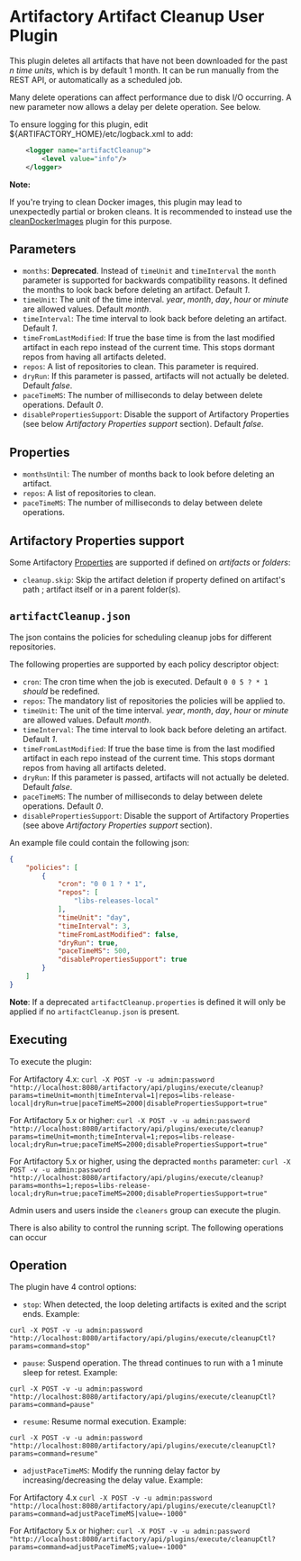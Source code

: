 Artifactory Artifact Cleanup User Plugin
========================================

This plugin deletes all artifacts that have not been downloaded for the past *n time units*,
which is by default 1 month. It can be run manually from the REST API, or automatically as a scheduled job.

Many delete operations can affect performance due to disk I/O occurring. A new parameter now allows a delay per delete operation. See below.

To ensure logging for this plugin, edit ${ARTIFACTORY_HOME}/etc/logback.xml to add:
```xml
    <logger name="artifactCleanup">
        <level value="info"/>
    </logger>
```

**Note:**

If you're trying to clean Docker images, this plugin may lead to unexpectedly partial or broken cleans. It is recommended to instead use the [cleanDockerImages](https://github.com/jfrog/artifactory-user-plugins/tree/master/cleanup/cleanDockerImages) plugin for this purpose.

Parameters
----------

- `months`: **Deprecated**. Instead of `timeUnit` and `timeInterval` the `month` parameter is supported for backwards compatibility reasons. It defined the months to look back before deleting an artifact. Default *1*.
- `timeUnit`: The unit of the time interval. *year*, *month*, *day*, *hour* or *minute* are allowed values. Default *month*.
- `timeInterval`: The time interval to look back before deleting an artifact. Default *1*.
- `timeFromLastModified`: If true the base time is from the last modified artifact in each repo instead of the current time. This stops dormant repos from having all artifacts deleted.
- `repos`: A list of repositories to clean. This parameter is required.
- `dryRun`: If this parameter is passed, artifacts will not actually be deleted. Default *false*.
- `paceTimeMS`: The number of milliseconds to delay between delete operations. Default *0*.
- `disablePropertiesSupport`: Disable the support of Artifactory Properties (see below *Artifactory Properties support* section). Default *false*.

Properties
----------

- `monthsUntil`: The number of months back to look before deleting an artifact.
- `repos`: A list of repositories to clean.
- `paceTimeMS`: The number of milliseconds to delay between delete operations.

Artifactory Properties support
----------

Some Artifactory [Properties](https://www.jfrog.com/confluence/display/RTF/Properties) are supported if defined on *artifacts* or *folders*:

- `cleanup.skip`: Skip the artifact deletion if property defined on artifact's path ; artifact itself or in a parent folder(s).


`artifactCleanup.json`
----------

The json contains the policies for scheduling cleanup jobs for different repositories.

The following properties are supported by each policy descriptor object:
- `cron`: The cron time when the job is executed. Default `0 0 5 ? * 1` *should* be redefined.
- `repos`: The mandatory list of repositories the policies will be applied to.
- `timeUnit`: The unit of the time interval. *year*, *month*, *day*, *hour* or *minute* are allowed values. Default *month*.
- `timeInterval`: The time interval to look back before deleting an artifact. Default *1*.
- `timeFromLastModified`: If true the base time is from the last modified artifact in each repo instead of the current time. This stops dormant repos from having all artifacts deleted.
- `dryRun`:  If this parameter is passed, artifacts will not actually be deleted. Default *false*.
- `paceTimeMS`: The number of milliseconds to delay between delete operations. Default *0*.
- `disablePropertiesSupport`: Disable the support of Artifactory Properties (see above *Artifactory Properties support* section).

An example file could contain the following json:
```json
{
    "policies": [
        {
            "cron": "0 0 1 ? * 1",
            "repos": [
                "libs-releases-local"
            ],
            "timeUnit": "day",
            "timeInterval": 3,
            "timeFromLastModified": false,
            "dryRun": true,
            "paceTimeMS": 500,
            "disablePropertiesSupport": true
        }
    ]
}
```

**Note**: If a deprecated `artifactCleanup.properties` is defined it will only be applied if no `artifactCleanup.json` is present.

Executing
---------

To execute the plugin:

For Artifactory 4.x: 
`curl -X POST -v -u admin:password "http://localhost:8080/artifactory/api/plugins/execute/cleanup?params=timeUnit=month|timeInterval=1|repos=libs-release-local|dryRun=true|paceTimeMS=2000|disablePropertiesSupport=true"`

For Artifactory 5.x or higher:
`curl -X POST -v -u admin:password "http://localhost:8080/artifactory/api/plugins/execute/cleanup?params=timeUnit=month;timeInterval=1;repos=libs-release-local;dryRun=true;paceTimeMS=2000;disablePropertiesSupport=true"`

For Artifactory 5.x or higher, using the depracted `months` parameter:
`curl -X POST -v -u admin:password "http://localhost:8080/artifactory/api/plugins/execute/cleanup?params=months=1;repos=libs-release-local;dryRun=true;paceTimeMS=2000;disablePropertiesSupport=true"`

Admin users and users inside the `cleaners` group can execute the plugin.

There is also ability to control the running script. The following operations can occur

Operation
---------

The plugin have 4 control options:

- `stop`: When detected, the loop deleting artifacts is exited and the script ends. Example:

`curl -X POST -v -u admin:password "http://localhost:8080/artifactory/api/plugins/execute/cleanupCtl?params=command=stop"`
- `pause`: Suspend operation. The thread continues to run with a 1 minute sleep for retest. Example:

`curl -X POST -v -u admin:password "http://localhost:8080/artifactory/api/plugins/execute/cleanupCtl?params=command=pause"`
- `resume`: Resume normal execution. Example:

`curl -X POST -v -u admin:password "http://localhost:8080/artifactory/api/plugins/execute/cleanupCtl?params=command=resume"`
- `adjustPaceTimeMS`: Modify the running delay factor by increasing/decreasing the delay value. Example:


For Artifactory 4.x
`curl -X POST -v -u admin:password "http://localhost:8080/artifactory/api/plugins/execute/cleanupCtl?params=command=adjustPaceTimeMS|value=-1000"` 

For Artifactory 5.x or higher:
`curl -X POST -v -u admin:password "http://localhost:8080/artifactory/api/plugins/execute/cleanupCtl?params=command=adjustPaceTimeMS;value=-1000"` 
